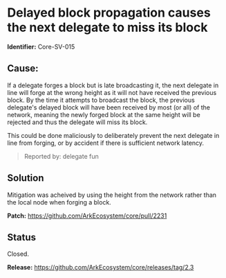 # Delayed block propagation causes the next delegate to miss its block
**Identifier:** Core-SV-015

## Cause: 
If a delegate forges a block but is late broadcasting it, the next delegate in line will forge at the wrong height as it will not have received the previous block. By the time it attempts to broadcast the block, the previous delegate's delayed block will have been received by most (or all) of the network, meaning the newly forged block at the same height will be rejected and thus the delegate will miss its block.

This could be done maliciously to deliberately prevent the next delegate in line from forging, or by accident if there is sufficient network latency. 

>Reported by: delegate fun

## Solution
Mitigation was acheived by using the height from the network rather than the local node when forging a block.

**Patch:** 
https://github.com/ArkEcosystem/core/pull/2231

## Status
Closed.

**Release:** https://github.com/ArkEcosystem/core/releases/tag/2.3
